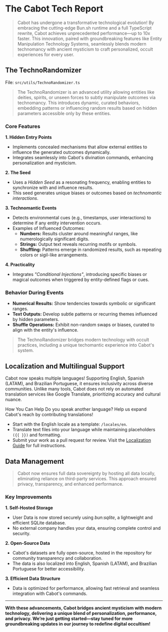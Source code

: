 # **The Cabot Tech Report**
> Cabot has undergone a transformative technological evolution! By embracing the cutting-edge Bun.sh runtime and a full TypeScript rewrite, Cabot achieves unprecedented performance—up to 10x faster. This innovation, paired with groundbreaking features like Entity Manipulation Technology Systems, seamlessly blends modern technomancy with ancient mysticism to craft personalized, occult experiences for every user.

## **The TechnoRandomizer**
File: `src/utils/TechnoRandomizer.ts`
> The TechnoRandomizer is an advanced utility allowing entities like deities, spirits, or unseen forces to subtly manipulate outcomes via technomancy. This introduces dynamic, curated behaviors, embedding patterns or influencing random results based on hidden parameters accessible only by these entities.

### **Core Features**

**1. Hidden Entry Points**
- Implements concealed mechanisms that allow external entities to influence the generated outcomes dynamically.
-  Integrates seamlessly into Cabot's divination commands, enhancing personalization and mysticism.

**2. The Seed**
- Uses a *Hidden Seed* as a resonating frequency, enabling entities to synchronize with and influence results.
- This seed generates unique biases or outcomes based on *technomantic interactions*.

**3. Technomantic Events**
- Detects environmental cues (e.g., timestamps, user interactions) to determine if any entity intervention occurs.
- Examples of Influenced Outcomes:
  - **Numbers:** Results cluster around meaningful ranges, like numerologically significant digits.
  - **Strings:** Output text reveals recurring motifs or symbols.
  - **Shuffling:** Patterns emerge in randomized results, such as repeating colors or sigil-like arrangements.

**4. Practicality**
- Integrates *"Conditional Injections"*, introducing specific biases or magical outcomes when triggered by entity-defined flags or cues.

### **Behavior During Events**

- **Numerical Results:** Show tendencies towards symbolic or significant ranges.
- **Text Outputs:** Develop subtle patterns or recurring themes influenced by hidden parameters.
- **Shuffle Operations:** Exhibit non-random swaps or biases, curated to align with the entity's influence.

> The TechnoRandomizer bridges modern technology with occult practices, including a unique techomantic experience into Cabot's system.

## **Localization and Multilingual Support**
Cabot now speaks multiple languages! Supporting English, Spanish (LATAM), and Brazilian Portuguese, it ensures inclusivity across diverse communities. Unlike many tools, Cabot does not rely on automated translation services like Google Translate, prioritizing accuracy and cultural nuance.

How You Can Help
Do you speak another language? Help us expand Cabot's reach by contributing translations!

- Start with the English locale as a template: `/locales/en`.
- Translate text files into your language while maintaining placeholders `({{ }})` and formatting.
- Submit your work as a pull request for review.
Visit the [Localization Guide](https://github.com/Cabot-bot/cabot/blob/main/README.md#-contributing-to-locales) for full instructions.

## **Data Management**
> Cabot now ensures full data sovereignty by hosting all data locally, eliminating reliance on third-party services. This approach ensured privacy, transparency, and enhanced performance.

### **Key Improvements**

**1. Self-Hosted Storage**
- User Data is now stored securely using *bun:sqlite*, a lightweight and efficient SQLite database.
- No external company handles your data, ensuring complete control and security.

**2. Open-Source Data**
- Cabot's datasets are fully open-source, hosted in the repository for community transparency and collaboration.
- The data is also localized into English, Spanish (LATAM), and Brazilian Portuguese for better accessibility.

**3. Efficient Data Structure**
- Data is optimized for performance, allowing fast retrieval and seamless integration with Cabot's commands.

---

**With these advancements, Cabot bridges ancient mysticism with modern technology, delivering a unique blend of personalization, performance, and privacy. We’re just getting started—stay tuned for more groundbreaking updates in our journey to redefine digital occultism!**
